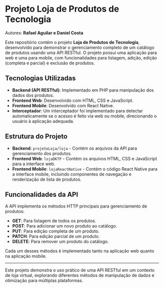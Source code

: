 # Projeto Loja de Produtos de Tecnologia

Autores: **Rafael Aguilar e Daniel Costa**

Este repositório contém o projeto **Loja de Produtos de Tecnologia**, desenvolvido para demonstrar o gerenciamento completo de um catálogo de produtos usando uma API RESTful. O projeto possui uma aplicação para web e uma para mobile, com funcionalidades para listagem, adição, edição (completa e parcial) e exclusão de produtos.

## Tecnologias Utilizadas
- **Backend (API RESTful)**: Implementado em PHP para manipulação dos dados dos produtos.
- **Frontend Web**: Desenvolvido com HTML, CSS e JavaScript.
- **Frontend Mobile**: Desenvolvido com React Native.
- **Interceptador**: Um interceptador foi implementado para detectar automaticamente se o acesso é feito via web ou mobile, direcionando o usuário à aplicação adequada.

## Estrutura do Projeto
- **Backend**: `projetoLoja/loja` - Contém os arquivos da API para gerenciamento dos produtos.
- **Frontend Web**: `lojaDKTP` - Contém os arquivos HTML, CSS e JavaScript para a interface web.
- **Frontend Mobile**: `lojaReactNative` - Contém o código React Native para a interface mobile, incluindo componentes de navegação e renderização de lista de produtos.

## Funcionalidades da API

A API implementa os métodos HTTP principais para gerenciamento de produtos:

- **GET**: Para listagem de todos os produtos.
- **POST**: Para adicionar um novo produto ao catálogo.
- **PUT**: Para edição completa de um produto.
- **PATCH**: Para edição parcial de um produto.
- **DELETE**: Para remover um produto do catálogo.

Cada um desses métodos é implementado tanto na aplicação web quanto na aplicação mobile.

---

Este projeto demonstra o uso prático de uma API RESTful em um contexto de loja virtual, explorando diferentes métodos de manipulação de dados e otimização para múltiplas plataformas.
